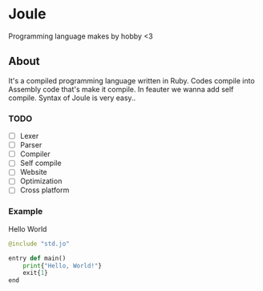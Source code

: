 # Joule
Programming language makes by hobby <3
## About
It's a compiled programming language written in Ruby. Codes compile into Assembly code that's make it compile. In feauter we wanna add self compile. Syntax of Joule is very easy..

### TODO
- [ ] Lexer
- [ ] Parser
- [ ] Compiler
- [ ] Self compile
- [ ] Website
- [ ] Optimization 
- [ ] Cross platform

### Example 
Hello World

```python
@include "std.jo"

entry def main()
	print{"Hello, World!"}
	exit{1}
end
```
